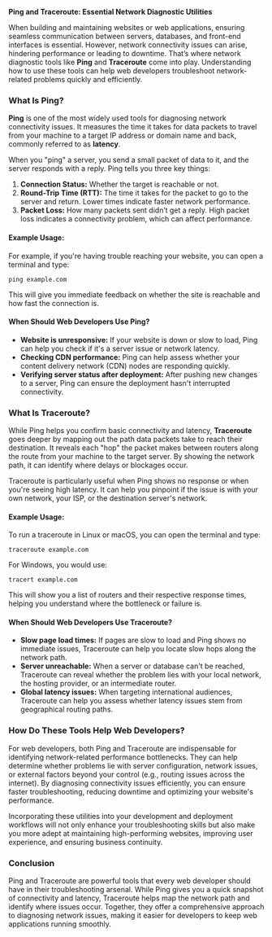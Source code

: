 
**Ping and Traceroute: Essential Network Diagnostic Utilities**

When building and maintaining websites or web applications, ensuring seamless communication between servers, databases, and front-end interfaces is essential. However, network connectivity issues can arise, hindering performance or leading to downtime. That’s where network diagnostic tools like **Ping** and **Traceroute** come into play. Understanding how to use these tools can help web developers troubleshoot network-related problems quickly and efficiently.

### What Is Ping?

**Ping** is one of the most widely used tools for diagnosing network connectivity issues. It measures the time it takes for data packets to travel from your machine to a target IP address or domain name and back, commonly referred to as **latency**.

When you "ping" a server, you send a small packet of data to it, and the server responds with a reply. Ping tells you three key things:
1. **Connection Status:** Whether the target is reachable or not.
2. **Round-Trip Time (RTT):** The time it takes for the packet to go to the server and return. Lower times indicate faster network performance.
3. **Packet Loss:** How many packets sent didn’t get a reply. High packet loss indicates a connectivity problem, which can affect performance.

#### Example Usage:
For example, if you're having trouble reaching your website, you can open a terminal and type:
```
ping example.com
```
This will give you immediate feedback on whether the site is reachable and how fast the connection is.

#### When Should Web Developers Use Ping?
- **Website is unresponsive:** If your website is down or slow to load, Ping can help you check if it's a server issue or network latency.
- **Checking CDN performance:** Ping can help assess whether your content delivery network (CDN) nodes are responding quickly.
- **Verifying server status after deployment:** After pushing new changes to a server, Ping can ensure the deployment hasn't interrupted connectivity.

### What Is Traceroute?

While Ping helps you confirm basic connectivity and latency, **Traceroute** goes deeper by mapping out the path data packets take to reach their destination. It reveals each "hop" the packet makes between routers along the route from your machine to the target server. By showing the network path, it can identify where delays or blockages occur.

Traceroute is particularly useful when Ping shows no response or when you're seeing high latency. It can help you pinpoint if the issue is with your own network, your ISP, or the destination server's network.

#### Example Usage:
To run a traceroute in Linux or macOS, you can open the terminal and type:
```
traceroute example.com
```
For Windows, you would use:
```
tracert example.com
```
This will show you a list of routers and their respective response times, helping you understand where the bottleneck or failure is.

#### When Should Web Developers Use Traceroute?
- **Slow page load times:** If pages are slow to load and Ping shows no immediate issues, Traceroute can help you locate slow hops along the network path.
- **Server unreachable:** When a server or database can't be reached, Traceroute can reveal whether the problem lies with your local network, the hosting provider, or an intermediate router.
- **Global latency issues:** When targeting international audiences, Traceroute can help you assess whether latency issues stem from geographical routing paths.

### How Do These Tools Help Web Developers?

For web developers, both Ping and Traceroute are indispensable for identifying network-related performance bottlenecks. They can help determine whether problems lie with server configuration, network issues, or external factors beyond your control (e.g., routing issues across the internet). By diagnosing connectivity issues efficiently, you can ensure faster troubleshooting, reducing downtime and optimizing your website's performance.

Incorporating these utilities into your development and deployment workflows will not only enhance your troubleshooting skills but also make you more adept at maintaining high-performing websites, improving user experience, and ensuring business continuity.

### Conclusion

Ping and Traceroute are powerful tools that every web developer should have in their troubleshooting arsenal. While Ping gives you a quick snapshot of connectivity and latency, Traceroute helps map the network path and identify where issues occur. Together, they offer a comprehensive approach to diagnosing network issues, making it easier for developers to keep web applications running smoothly.
